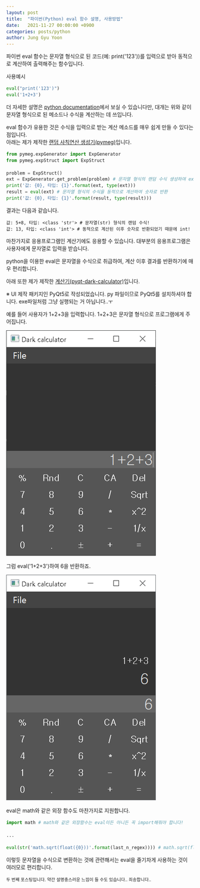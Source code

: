 ```yaml
---
layout: post
title:  "파이썬(Python) eval 함수 설명, 사용방법"
date:   2021-11-27 00:00:00 +0900
categories: posts/python
author: Jung Gyu Yoon
---
```

파이썬 eval 함수는 문자열 형식으로 된 코드(예: print('123'))를 입력으로 받아 동적으로 계산하여 출력해주는 함수입니다.

사용예시
```python
eval("print('123')")
eval('1+2+3')
```

더 자세한 설명은 <a href="https://docs.python.org/3/library/functions.html#eval">python documentation</a>에서 보실 수 있습니다만, 대개는 위와 같이 문자열 형식으로 된 메소드나 수식을 계산하는 데 쓰입니다.

eval 함수가 유용한 것은 수식을 입력으로 받는 계산 메소드를 매우 쉽게 만들 수 있다는 점입니다.<br>
아래는 제가 제작한 <a href="https://github.com/yjg30737/pymeg.git">랜덤 사칙연산 생성기(pymeg)</a>입니다.

```python
from pymeg.expGenerator import ExpGenerator
from pymeg.expStruct import ExpStruct

problem = ExpStruct()
ext = ExpGenerator.get_problem(problem) # 문자열 형식의 랜덤 수식 생성하여 ext에 반환 
print('값: {0}, 타입: {1}'.format(ext, type(ext)))
result = eval(ext) # 문자열 형식의 수식을 동적으로 계산하여 숫자로 반환
print('값: {0}, 타입: {1}'.format(result, type(result)))
```

결과는 다음과 같습니다.
```
값: 5+8, 타입: <class 'str'> # 문자열(str) 형식의 랜덤 수식!
값: 13, 타입: <class 'int'> # 동적으로 계산된 이후 숫자로 반환되었기 때문에 int!
```

마찬가지로 응용프로그램인 계산기에도 응용할 수 있습니다. 대부분의 응용프로그램은 사용자에게 문자열로 입력을 받습니다. 

python을 이용한 eval은 문자열을 수식으로 취급하여, 계산 이후 결과를 반환하기에 매우 편리합니다.

아래 또한 제가 제작한 <a href="https://github.com/yjg30737/pyqt-dark-calculator.git">계산기(pyqt-dark-calculator)</a>입니다.

※ UI 제작 패키지인 PyQt5로 작성되었습니다. py 파일이므로 PyQt5를 설치하셔야 합니다. exe파일처럼 그냥 실행되는 거 아닙니다..ㅜ

예를 들어 사용자가 1+2+3을 입력합니다. 1+2+3은 문자열 형식으로 프로그램에게 주어집니다.

![example1](/images/eval_example1.png)

그럼 eval('1+2+3')하여 6을 반환하죠.

![example](/images/eval_example2.png)

eval은 math와 같은 외장 함수도 마찬가지로 지원합니다.

```python
import math # math와 같은 외장함수는 eval이든 아니든 꼭 import해줘야 합니다!

...

eval(str('math.sqrt(float({0}))'.format(last_n_regex)))) # math.sqrt(float(..)) 제곱근 계산하는 함수입니다.
```

이렇듯 문자열을 수식으로 변환하는 것에 관련해서는 eval을 줄기차게 사용하는 것이 여러모로 편리합니다.

<small>두 번째 포스팅입니다. 약간 설명충스러운 느낌이 들 수도 있습니다.. 죄송합니다..</small>






 


